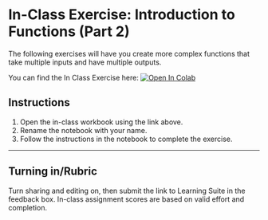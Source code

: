 # In-Class Exercise: Introduction to Functions (Part 2)

The following exercises will have you create more complex functions that take multiple inputs and have multiple outputs.

You can find the In Class Exercise here:
<a href="https://colab.research.google.com/github/byu-cce270/content/blob/main/docs/unit2/06b_functions/functions2_in_class.ipynb" target="_blank"><img src="https://colab.research.google.com/assets/colab-badge.svg" alt="Open In Colab"/></a>

## Instructions
1. Open the in-class workbook using the link above.
2. Rename the notebook with your name.
3. Follow the instructions in the notebook to complete the exercise.


---

## Turning in/Rubric
Turn sharing and editing on, then submit the link to Learning Suite in the feedback box. In-class assignment scores are based on valid effort and completion.
